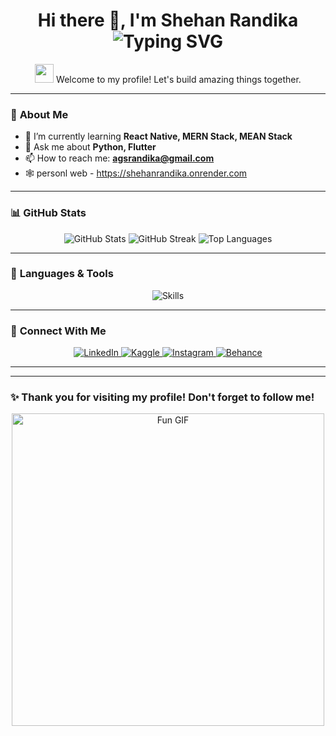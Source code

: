 <h1 align="center">
  Hi there 👋, I'm Shehan Randika
  <br>
  <img src="https://readme-typing-svg.herokuapp.com?font=Fira+Code&size=30&duration=4000&color=F75C7E&center=true&vCenter=true&width=500&lines=Undergraduate+from+University+of+Plymouth;Fullstack+Developer;AI+and+Machine+Learning+Engineer;Software+Engineer;Open+Source+Contributor" alt="Typing SVG">
</h1>

<p align="center">
  <img src="https://media.giphy.com/media/hvRJCLFzcasrR4ia7z/giphy.gif" width="30px"> Welcome to my profile! Let's build amazing things together.
</p>

---

### 🌟 **About Me**
- 🌱 I’m currently learning **React Native, MERN Stack, MEAN Stack**
- 💬 Ask me about **Python, Flutter**
- 📫 How to reach me: **agsrandika@gmail.com**
- 🕸️ personl web - https://shehanrandika.onrender.com

---

### 📊 **GitHub Stats**
<p align="center">
  <img src="https://github-readme-stats.vercel.app/api?username=shehanrandika99&show_icons=true&theme=radical&count_private=true" alt="GitHub Stats" />
  <img src="https://github-readme-streak-stats.herokuapp.com?user=shehanrandika99&theme=radical&hide_border=true" alt="GitHub Streak" />
  <img src="https://github-readme-stats.vercel.app/api/top-langs/?username=shehanrandika99&theme=radical&layout=compact" alt="Top Languages" />
</p>

---

### 🚀 **Languages & Tools**
<p align="center">
  <img src="https://skillicons.dev/icons?i=java,python,flutter,react,nodejs,angular,html,css,javascript,mongodb,git,figma&theme=light" alt="Skills" />
</p>


---

### 🤝 **Connect With Me**
<p align="center">
  <a href="https://linkedin.com/in/shehan-randika-693938255" target="_blank">
    <img src="https://img.shields.io/badge/-LinkedIn-0A66C2?style=for-the-badge&logo=linkedin&logoColor=white" alt="LinkedIn">
  </a>
  <a href="https://kaggle.com/shehanrandika" target="_blank">
    <img src="https://img.shields.io/badge/-Kaggle-20BEFF?style=for-the-badge&logo=kaggle&logoColor=white" alt="Kaggle">
  </a>
  <a href="https://instagram.com/shehan.randika_" target="_blank">
    <img src="https://img.shields.io/badge/-Instagram-E4405F?style=for-the-badge&logo=instagram&logoColor=white" alt="Instagram">
  </a>
  <a href="https://www.behance.net/shehanrandika2" target="_blank">
    <img src="https://img.shields.io/badge/-Behance-1769FF?style=for-the-badge&logo=behance&logoColor=white" alt="Behance">
  </a>
</p>

---



---

### ✨ **Thank you for visiting my profile! Don't forget to follow me!**
<p align="center">
  <img src="https://media.giphy.com/media/L1R1tvI9svkIWwpVYr/giphy.gif" width="500" alt="Fun GIF">
</p>
